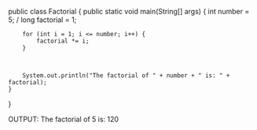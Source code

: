 public class Factorial {
    public static void main(String[] args) {
        int number = 5; /
        long factorial = 1;


       
        for (int i = 1; i <= number; i++) {
            factorial *= i;
        }


        
        System.out.println("The factorial of " + number + " is: " + factorial);
    }
}


OUTPUT:
The factorial of 5 is: 120
